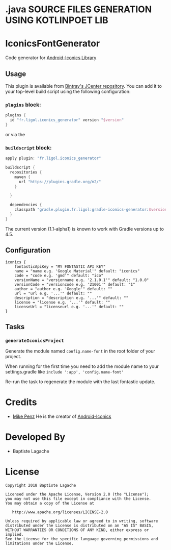 # .java SOURCE FILES GENERATION USING KOTLINPOET LIB

# IconicsFontGenerator

Code generator for [Android-Iconics Library](https://github.com/mikepenz/Android-Iconics)

## Usage

This plugin is available from [Bintray's JCenter repository](http://jcenter.bintray.com). You can
add it to your top-level build script using the following configuration:

### `plugins` block:

```groovy
plugins {
  id "fr.ligol.iconics_generator" version "$version"
}
```
or via the

### `buildscript` block:
```groovy
apply plugin: "fr.ligol.iconics_generator"

buildscript {
  repositories {
    maven {
      url "https://plugins.gradle.org/m2/"
    }

  }

  dependencies {
    classpath "gradle.plugin.fr.ligol:gradle-iconics-generator:$version"
  }
}
```

The current version (1.1-alpha1) is known to work with Gradle versions up to 4.5.

## Configuration

```
iconics {
    fontasticApiKey = "MY FONTASTIC API KEY"
    name = "name e.g. 'Google Material'" default: "iconics"
    code = "code e.g. 'gmd'" default: "ico"
    versionName = "versionname e.g. '2.1.0.1'" default: "1.0.0"
    versionCode = "versioncode e.g. '21001'" default: "1"
    author = "author e.g. 'Google'" default: ""
    url = "url e.g. '...'" default: ""
    description = "description e.g. '...'" default: ""
    license = "license e.g. '...'" default: ""
    licenseUrl = "licenseurl e.g. '...'" default: ""
}
```

## Tasks
### `generateIconicsProject`
Generate the module named `config.name-font` in the root folder of your project.

When running for the first time you need to add the module name to your settings.gradle like
`include ':app', 'config.name-font'`

Re-run the task to regenerate the module with the last fontastic update.

# Credits
- [Mike Penz](https://github.com/mikepenz) He is the creator of [Android-Iconics](https://github.com/mikepenz/Android-Iconics)

# Developed By

* Baptiste Lagache

# License

    Copyright 2018 Baptiste Lagache

    Licensed under the Apache License, Version 2.0 (the "License");
    you may not use this file except in compliance with the License.
    You may obtain a copy of the License at

       http://www.apache.org/licenses/LICENSE-2.0

    Unless required by applicable law or agreed to in writing, software
    distributed under the License is distributed on an "AS IS" BASIS,
    WITHOUT WARRANTIES OR CONDITIONS OF ANY KIND, either express or implied.
    See the License for the specific language governing permissions and
    limitations under the License.
